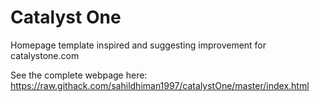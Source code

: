 # Catalyst One
Homepage template inspired and suggesting improvement for catalystone.com

See the complete webpage here:
https://raw.githack.com/sahildhiman1997/catalystOne/master/index.html
